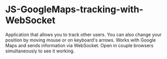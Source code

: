 # JS-GoogleMaps-tracking-with-WebSocket
Application that allows you to track other users. You can also change your position by moving mouse or on keyboard's arrows. Works with Google Maps and sends information via WebSocket. Open in couple browsers simultaneously to see it working.
